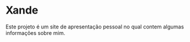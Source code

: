 # Xande
Este projeto é um site de apresentação pessoal no qual contem algumas informações sobre mim.
